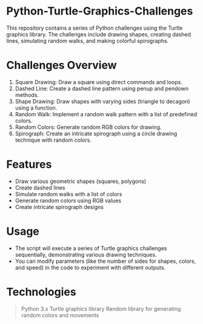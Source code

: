 # Python-Turtle-Graphics-Challenges
This repository contains a series of Python challenges using the Turtle graphics library. The challenges include drawing shapes, creating dashed lines, simulating random walks, and making colorful spirographs.

# Challenges Overview
1. Square Drawing: Draw a square using direct commands and loops.
2. Dashed Line: Create a dashed line pattern using penup and pendown methods.
3. Shape Drawing: Draw shapes with varying sides (triangle to decagon) using a function.
4. Random Walk: Implement a random walk pattern with a list of predefined colors.
5. Random Colors: Generate random RGB colors for drawing.
6. Spirograph: Create an intricate spirograph using a circle drawing technique with random colors.

# Features
- Draw various geometric shapes (squares, polygons)
- Create dashed lines
- Simulate random walks with a list of colors
- Generate random colors using RGB values
- Create intricate spirograph designs

# Usage
- The script will execute a series of Turtle graphics challenges sequentially, demonstrating various drawing techniques.
- You can modify parameters (like the number of sides for shapes, colors, and speed) in the code to experiment with different outputs.

# Technologies
> Python 3.x
> Turtle graphics library
> Random library for generating random colors and movements
